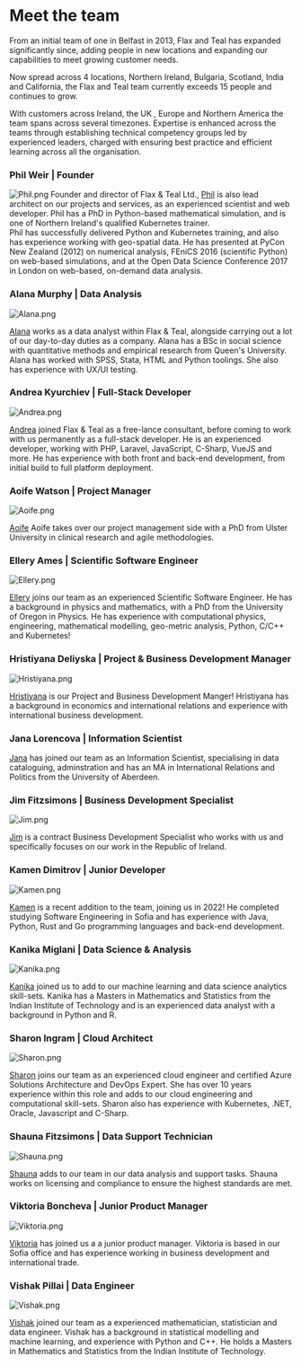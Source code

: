 # Meet the team

From an initial team of one in Belfast in 2013, Flax and Teal has expanded significantly since, adding people in new locations and expanding our capabilities to meet growing customer needs. 

Now spread across 4 locations, Northern Ireland, Bulgaria, Scotland, India and California, the Flax and Teal team currently exceeds 15 people and continues to grow. 

With customers across Ireland, the UK , Europe and Northern America the team spans across several timezones.  Expertise is enhanced across the teams through establishing technical competency groups led by experienced leaders, charged with ensuring best practice and efficient learning across all the organisation.

### Phil Weir | Founder  

![Phil.png](/images/Phil.png)
Founder and director of Flax &amp; Teal Ltd., [Phil](https://www.linkedin.com/in/phil-weir-033b5a62/) is also lead architect on our projects and services, as an experienced scientist and web developer. Phil has a PhD in Python-based mathematical simulation, and is one of Northern Ireland's qualified Kubernetes trainer.<br>
Phil has successfully delivered Python and Kubernetes training, and also has experience working with geo-spatial data.
He has presented at PyCon New Zealand (2012) on numerical analysis, FEniCS 2016 (scientific Python) on web-based simulations, and at the Open Data Science Conference 2017 in London on web-based, on-demand data analysis. </br>

### Alana Murphy | Data Analysis 
![Alana.png](/images/Alana.png) </br>

[Alana](https://www.linkedin.com/in/alana-murphy-4ab8891aa/) works as a data analyst within Flax &amp; Teal, alongside carrying out a lot of our day-to-day duties as a company. Alana has a BSc in social science with quantitative methods and empirical research from Queen's University. Alana has worked with SPSS, Stata, HTML and Python toolings. She also has experience with UX/UI testing.

### Andrea Kyurchiev | Full-Stack Developer  
![Andrea.png](/images/Andrea.png) </br>

[Andrea](https://www.linkedin.com/in/andrea-kyurchiev-b2250a15b/) joined Flax &amp; Teal as a free-lance consultant, before coming to work with us permanently as a full-stack developer. He is an experienced developer, working with PHP, Laravel, JavaScript, C-Sharp, VueJS and more. He has experience with both front and back-end development, from initial build to full platform deployment.

### Aoife Watson | Project Manager 
![Aoife.png](/images/Aoife.png) </br>

[Aoife](https://www.linkedin.com/in/aoife-watson/) Aoife takes over our project management side with a PhD from Ulster University in clinical research and agile methodologies. 

### Ellery Ames | Scientific Software Engineer 
![Ellery.png](/images/Ellery.png) </br>

[Ellery](https://www.linkedin.com/in/ellery-ames-b6b3a975/) joins our team as an experienced Scientific Software Engineer. He has a background in physics and mathematics, with a PhD from the University of Oregon in Physics. He has experience with computational physics, engineering, mathematical modelling, geo-metric analysis, Python, C/C++ and Kubernetes!

### Hristiyana Deliyska | Project & Business Development Manager 
![Hristiyana.png](/images/Hristiyana.png)</br> 

[Hristiyana](https://www.linkedin.com/in/hristiyana-deliyska-5aba5119a/) is our Project and Business Development Manger! Hristiyana has a background in economics and international relations and experience with international business development. 

### Jana Lorencova | Information Scientist

[Jana](https://www.linkedin.com/in/jana-lorencova-1822433b/) has joined our team as an Information Scientist, specialising in data cataloguing, adminstration and has an MA in International Relations and Politics from the University of Aberdeen. 

### Jim Fitzsimons | Business Development Specialist 
![Jim.png](/images/Jim.png)</br>

[Jim](linkedin.com/in/jimmfitzsimons/) is a contract Business Development Specialist who works with us and specifically focuses on our work in the Republic of Ireland. 

### Kamen Dimitrov | Junior Developer 
![Kamen.png](/images/Kamen.png)</br>

[Kamen](https://www.linkedin.com/in/kamen-dimitrov-a26a2492/) is a recent addition to the team, joining us in 2022! He completed studying Software Engineering in Sofia and has experience with Java, Python, Rust and Go programming languages and back-end development. 

### Kanika Miglani | Data Science & Analysis 
![Kanika.png](/images/Kanika.png)</br>

[Kanika](https://www.linkedin.com/in/kanika-miglani-538a06137/) joined us to add to our machine learning and data science analytics skill-sets. Kanika has a Masters in Mathematics and Statistics from the Indian Institute of Technology and is an experienced data analyst with a background in Python and R.

### Sharon Ingram | Cloud Architect 
![Sharon.png](/images/Sharon.png) </br>

[Sharon](https://www.linkedin.com/in/sharoningram/) joins our team as an experienced cloud engineer and certified Azure Solutions Architecture and DevOps Expert. She has over 10 years experience within this role and adds to our cloud engineering and computational skill-sets. Sharon also has experience with Kubernetes, .NET, Oracle, Javascript and C-Sharp. 

### Shauna Fitzsimons | Data Support Technician 
![Shauna.png](/images/Shauna.png)</br>

[Shauna](https://www.linkedin.com/in/shauna-f-030798aa/) adds to our team in our data analysis and support tasks. Shauna works on licensing and compliance to ensure the highest standards are met.

### Viktoria Boncheva | Junior Product Manager  
![Viktoria.png](/images/Viktoria.png)</br>

[Viktoria](https://www.linkedin.com/in/viktoria-boncheva-725498168/) has joined us a a junior product manager. Viktoria is based in our Sofia office and has experience working in business development and international trade. 

### Vishak Pillai | Data Engineer 
![Vishak.png](/images/Vishak.png)</br>

[Vishak](https://www.linkedin.com/in/vishakhp/) joined our team as a experienced mathematician, statistician and data engineer. Vishak has a background in statistical modelling and machine learning, and experience with Python and C++. He holds a Masters in Mathematics and Statistics from the Indian Institute of Technology.
